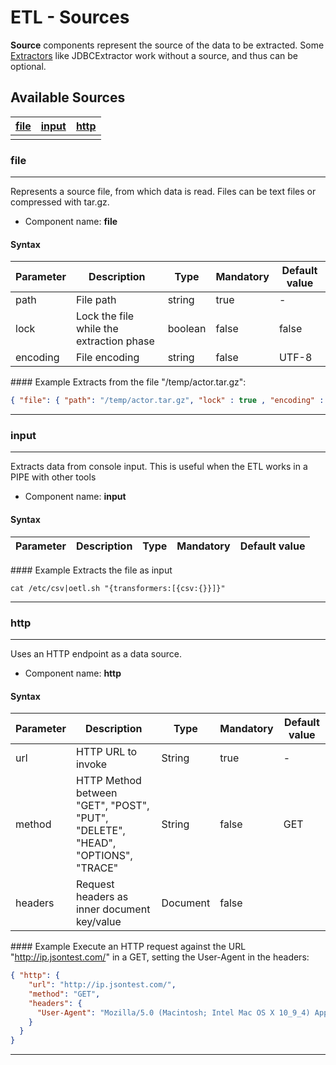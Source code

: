 <!-- proofread 2015-12-11 SAM -->
# ETL - Sources

**Source** components represent the source of the data to be extracted. Some [Extractors](Extractor.md) like JDBCExtractor work without a source, and thus can be optional.

## Available Sources


|[file](Source.md#file)|[input](Source.md#input)|[http](Source.md#http)|
|-----|-----|-----|
|<!-- PH -->|<!-- PH -->|<!-- PH -->|

### file
____
Represents a source file, from which data is read. Files can be text files or compressed with tar.gz.

- Component name: **file**

#### Syntax
| Parameter | Description | Type | Mandatory | Default value |
|-----------|-------------|------|-----------|-----------|
|path|File path|string|true|-|
|lock|Lock the file while the extraction phase|boolean|false|false|
|encoding|File encoding|string|false|UTF-8|


#### Example
Extracts from the file "/temp/actor.tar.gz":

```json
{ "file": { "path": "/temp/actor.tar.gz", "lock" : true , "encoding" : "UTF-8"} }
```

-----

### input
____
Extracts data from console input. This is useful when the ETL works in a PIPE with other tools

- Component name: **input**

#### Syntax
| Parameter | Description | Type | Mandatory | Default value |
|-----------|-------------|------|-----------|-----------|

#### Example
Extracts the file as input

```
cat /etc/csv|oetl.sh "{transformers:[{csv:{}}]}"
```
-----

### http
____
Uses an HTTP endpoint as a data source.

- Component name: **http**

#### Syntax
| Parameter | Description | Type | Mandatory | Default value |
|-----------|-------------|------|-----------|-----------|
|url|HTTP URL to invoke|String|true|-|
|method|HTTP Method between "GET", "POST", "PUT", "DELETE", "HEAD", "OPTIONS", "TRACE"|String|false|GET|
|headers|Request headers as inner document key/value|Document|false| |

#### Example
Execute an HTTP request against the URL "http://ip.jsontest.com/" in a GET, setting the User-Agent in the headers:

```json
{ "http": {
    "url": "http://ip.jsontest.com/",
    "method": "GET",
    "headers": {
      "User-Agent": "Mozilla/5.0 (Macintosh; Intel Mac OS X 10_9_4) AppleWebKit/537.36 (KHTML, like Gecko) Chrome/36.0.1985.125 Safari/537.36"
    }
  }
}
```

-----
